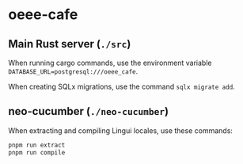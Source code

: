 # oeee-cafe

## Main Rust server (`./src`)

When running cargo commands, use the environment variable `DATABASE_URL=postgresql:///oeee_cafe`.

When creating SQLx migrations, use the command `sqlx migrate add`.

## neo-cucumber (`./neo-cucumber`)

When extracting and compiling Lingui locales, use these commands:

```bash
pnpm run extract
pnpm run compile
```
